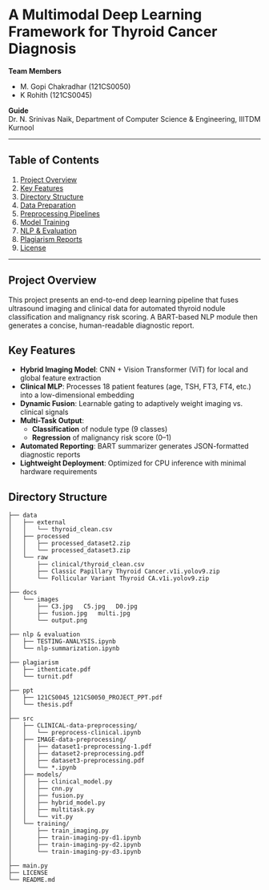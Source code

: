 # A Multimodal Deep Learning Framework for Thyroid Cancer Diagnosis

**Team Members**  
- M. Gopi Chakradhar (121CS0050)  
- K Rohith (121CS0045)  

**Guide**  
Dr. N. Srinivas Naik, Department of Computer Science & Engineering, IIITDM Kurnool

---

## Table of Contents

1. [Project Overview](#project-overview)  
2. [Key Features](#key-features)  
3. [Directory Structure](#directory-structure)  
4. [Data Preparation](#data-preparation)  
5. [Preprocessing Pipelines](#preprocessing-pipelines)  
6. [Model Training](#model-training)  
7. [NLP & Evaluation](#nlp--evaluation)  
8. [Plagiarism Reports](#plagiarism-reports)  
9. [License](#license)

---

## Project Overview

This project presents an end-to-end deep learning pipeline that fuses ultrasound imaging and clinical data for automated thyroid nodule classification and malignancy risk scoring. A BART-based NLP module then generates a concise, human-readable diagnostic report.

## Key Features

- **Hybrid Imaging Model**: CNN + Vision Transformer (ViT) for local and global feature extraction  
- **Clinical MLP**: Processes 18 patient features (age, TSH, FT3, FT4, etc.) into a low-dimensional embedding  
- **Dynamic Fusion**: Learnable gating to adaptively weight imaging vs. clinical signals  
- **Multi-Task Output**:  
  - **Classification** of nodule type (9 classes)  
  - **Regression** of malignancy risk score (0–1)  
- **Automated Reporting**: BART summarizer generates JSON-formatted diagnostic reports  
- **Lightweight Deployment**: Optimized for CPU inference with minimal hardware requirements  

## Directory Structure

```text
├── data
│   ├── external
│   │   └── thyroid_clean.csv
│   ├── processed
│   │   ├── processed_dataset2.zip
│   │   └── processed_dataset3.zip
│   └── raw
│       ├── clinical/thyroid_clean.csv
│       ├── Classic Papillary Thyroid Cancer.v1i.yolov9.zip
│       └── Follicular Variant Thyroid CA.v1i.yolov9.zip
│
├── docs
│   └── images
│       ├── C3.jpg   C5.jpg   D0.jpg
│       ├── fusion.jpg   multi.jpg
│       └── output.png
│
├── nlp & evaluation
│   ├── TESTING-ANALYSIS.ipynb
│   └── nlp-summarization.ipynb
│
├── plagiarism
│   ├── ithenticate.pdf
│   └── turnit.pdf
│
├── ppt
│   ├── 121CS0045_121CS0050_PROJECT_PPT.pdf
│   └── thesis.pdf
│
├── src
│   ├── CLINICAL-data-preprocessing/
│   │   └── preprocess-clinical.ipynb
│   ├── IMAGE-data-preprocessing/
│   │   ├── dataset1-preprocessing-1.pdf
│   │   ├── dataset2-preprocessing.pdf
│   │   ├── dataset3-preprocessing.pdf
│   │   └── *.ipynb
│   ├── models/
│   │   ├── clinical_model.py
│   │   ├── cnn.py
│   │   ├── fusion.py
│   │   ├── hybrid_model.py
│   │   ├── multitask.py
│   │   └── vit.py
│   └── training/
│       ├── train_imaging.py
│       ├── train-imaging-py-d1.ipynb
│       ├── train-imaging-py-d2.ipynb
│       └── train-imaging-py-d3.ipynb
│
├── main.py
├── LICENSE
└── README.md

